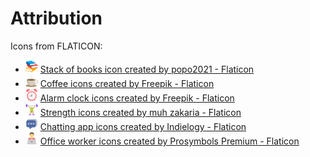 # Attribution
Icons from FLATICON:

- <img src="taskboard/src/assets/stack-of-books.png" height="20px"> <a href="https://www.flaticon.com/free-icon/stack-of-books_5832416" title="books icons">Stack of books icon created by popo2021 - Flaticon</a>
- <img src="taskboard/src/assets/coffee.png" height="20px"> <a href="https://www.flaticon.com/free-icons/coffee" title="coffee icons">Coffee icons created by Freepik - Flaticon</a>
- <img src="taskboard/src/assets/alarm-clock.png" height="20px"> <a href="https://www.flaticon.com/free-icons/alarm-clock" title="alarm clock icons">Alarm clock icons created by Freepik - Flaticon</a>
- <img src="taskboard/src/assets/gym.png" height="20px"> <a href="https://www.flaticon.com/free-icons/strength" title="strength icons">Strength icons created by muh zakaria - Flaticon</a>
- <img src="taskboard/src/assets/message.png" height="20px"> <a href="https://www.flaticon.com/free-icons/chatting-app" title="chatting app icons">Chatting app icons created by Indielogy - Flaticon</a>
- <img src="taskboard/src/assets/freelancer.png" height="20px"> <a href="https://www.flaticon.com/free-icons/office-worker" title="office worker icons">Office worker icons created by Prosymbols Premium - Flaticon</a>
